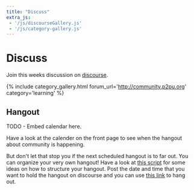 ```yaml
---
title: "Discuss"
extra_js:
 - '/js/discourseGallery.js'
 - '/js/category-gallery.js'
---
```

# Discuss

Join this weeks discussion on [discourse](http://community.p2pu.org/).

{% include category_gallery.html forum_url='http://community.p2pu.org' category='learning' %}

## Hangout

TODO - Embed calendar here.

Have a look at the calender on the front page to see when the hangout about community is happening.

But don't let that stop you if the next scheduled hangout is to far out. You can organize your very own hangout! Have a look at [this script](http://todo.com) for some ideas on how to structure your hangout. Post the date and time that you want to hold the hangout on discourse and you can use [this link](https://unhangout.media.mit.edu/h/course-in-a-box) to hang out.
